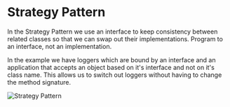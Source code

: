 # Strategy Pattern

In the Strategy Pattern we use an interface to keep consistency between related classes so that we can swap out their 
implementations. Program to an interface, not an implementation.

In the example we have loggers which are bound by an interface and an application that accepts an object based on it's 
interface and not on it's class name. This allows us to switch out loggers without having to change the method 
signature.

![Strategy Pattern](Uml/Strategy.svg "Strategy")